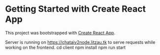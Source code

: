 # Getting Started with Create React App

This project was bootstrapped with [Create React App](https://github.com/facebook/create-react-app).

Server is running on https://chataiv2node.litzau.tk to serve requests while working on the frontend.
cd client
npm install
npm run start